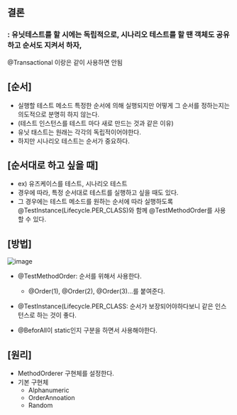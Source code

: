 ## 결론

### : 유닛테스트를 할 시에는 독립적으로, 시나리오 테스트를 할 땐 객체도 공유하고 순서도 지켜서 하자,

@Transactional 이랑은 같이 사용하면 안됨

## [순서] 

- 실행할 테스트 메소드 특정한 순서에 의해 실행되지만 어떻게 그 순서를 정하는지는 의도적으로 분명히 하지 않는다. 
- (테스트 인스턴스를 테스트 마다 새로 만드는 것과 같은 이유)
- 유닛 태스트는 원래는 각각의 독립적이어야한다.
- 하지만 시나리오 테스트는 순서가 중요하다.


## [순서대로 하고 싶을 때] 

- ex) 유즈케이스를 테스트, 시나리오 테스트
- 경우에 따라, 특정 순서대로 테스트를 실행하고 싶을 때도 있다. 
- 그 경우에는 테스트 메소드를 원하는 순서에 따라 실행하도록 @TestInstance(Lifecycle.PER_CLASS)와 함께 @TestMethodOrder를 사용할 수 있다.

## [방법]

![image](https://user-images.githubusercontent.com/108928206/204088501-08dac325-9a8f-4e4d-a029-22a7a924f59d.png)

- @TestMethodOrder: 순서를 위해서 사용한다.
  - @Order(1), @Order(2), @Order(3)...를 붙여준다.

-  @TestInstance(Lifecycle.PER_CLASS: 순서가 보장되어야하다보니 같은 인스턴스로 하는 것이 좋다.
-  @BeforAll이 static인지 구분을 하면서 사용해야한다.

## [원리]

- MethodOrderer 구현체를 설정한다.
- 기본 구현체
  - Alphanumeric
  - OrderAnnoation
  - Random

